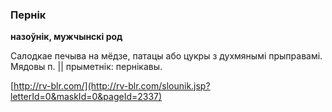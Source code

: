 ### Пернік
**назоўнік, мужчынскі род**

Салодкае печыва на мёдзе, патацы або цукры з духмянымі прыправамі. Мядовы п. || прыметнік: пернікавы.

<a rel="author">[http://rv-blr.com/](http://rv-blr.com/slounik.jsp?letterId=0&maskId=0&pageId=2337)</a>
